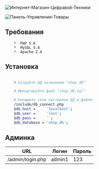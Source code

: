 ![Интернет-Магазин-Цифравой-Техники](https://user-images.githubusercontent.com/54973796/218538717-bf8f688b-e53a-421f-b31d-1ca4ffb60496.png)

![Панель-Управления-Товары](https://user-images.githubusercontent.com/54973796/218539170-b80576bc-abf8-48ca-bd1e-6d64c08f9ab6.png)


## Требования

        *  PHP 5.6
        *  MySQL 5.6
        *  Apache 2.4

## Установка

```bash
    
    # Создайте БД названием "shop_db"

    # Импортируйте файл "shop_db.sql"

    # Напишите свои настройки БД в файле:
    /include/db_connect.php
    $db_host =     'localhost';
    $db_user =     'root';
    $db_pass =     '';
    $db_database = 'shop_db';

```

## Админка

<table>
        <thead>
            <th>URL</th>
            <th>Логин</th>
            <th>Пароль</th>
        </thead>
    <tbody>
        <tr> 
            <td> /admin/login.php </td>
            <td>admin1</td>
            <td> 123 </td>
        </tr>
    </tbody>
</table>
